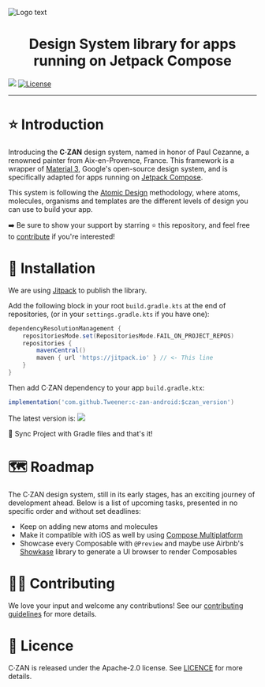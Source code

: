 ![Logo   text](https://github.com/Tweener/c-zan-android/assets/596985/45ee247c-c8da-461a-8544-2e08578882db)

<h1 align="center">Design System library for apps running on Jetpack Compose</h1>

[![](https://jitpack.io/v/Tweener/c-zan.svg)](https://jitpack.io/#Tweener/c-zan)
[![License](https://img.shields.io/badge/License-Apache%202.0-blue.svg)](https://opensource.org/licenses/Apache-2.0)

---

# ⭐️ Introduction

Introducing the **C·ZAN** design system, named in honor of Paul Cezanne, a renowned painter from Aix-en-Provence, France. This framework is a wrapper of [Material 3](https://m3.material.io/), Google's
open-source design system, and is specifically adapted for apps running on [Jetpack Compose](https://developer.android.com/jetpack/compose).

This system is following the [Atomic Design](https://bradfrost.com/blog/post/atomic-web-design/) methodology, where atoms, molecules, organisms and templates are the different levels of design you can
use to build your app.

➡️ Be sure to show your support by starring ⭐️ this repository, and feel free to [contribute](#-contributing) if you're interested!

# 💾 Installation

We are using [Jitpack](https://jitpack.io/) to publish the library.

Add the following block in your root `build.gradle.kts` at the end of repositories, (or in your `settings.gradle.kts` if you have one):

```groovy
dependencyResolutionManagement {
    repositoriesMode.set(RepositoriesMode.FAIL_ON_PROJECT_REPOS)
    repositories {
        mavenCentral()
        maven { url 'https://jitpack.io' } // <- This line
    }
}
```

Then add C·ZAN dependency to your app `build.gradle.ktx`:

```groovy
implementation('com.github.Tweener:c-zan-android:$czan_version')
```

The latest version is: [![](https://jitpack.io/v/Tweener/c-zan-android.svg)](https://jitpack.io/#Tweener/c-zan-android)

🔄 Sync Project with Gradle files and that's it!

# 🗺️ Roadmap

The C·ZAN design system, still in its early stages, has an exciting journey of development ahead. Below is a list of upcoming tasks, presented in no specific order and without set deadlines:

- Keep on adding new atoms and molecules
- Make it compatible with iOS as well by using [Compose Multiplatform](https://www.jetbrains.com/lp/compose-multiplatform/)
- Showcase every Composable with `@Preview` and maybe use Airbnb's [Showkase](https://github.com/airbnb/Showkase) library to generate a UI browser to render Composables

# 👨‍💻 Contributing

We love your input and welcome any contributions! See our [contributing guidelines](https://github.com/Tweener/c-zan-android/blob/master/CONTRIBUTING.md) for more details.

# 🪪 Licence

C·ZAN is released under the Apache-2.0 license. See [LICENCE](https://github.com/Tweener/c-zan-android?tab=Apache-2.0-1-ov-file#readme) for more details.
